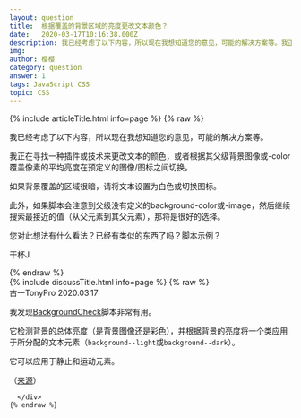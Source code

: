 ```yaml
---
layout: question
title:  根据覆盖的背景区域的亮度更改文本颜色？
date:   2020-03-17T10:16:38.000Z
description: 我已经考虑了以下内容，所以现在我想知道您的意见，可能的解决方案等。我正在寻找一种插件或技术来更改文本的颜色，或者根据其父​​级背景图像或-color覆...
img: 
author: 樱樱
category: question
answer: 1
tags: JavaScript CSS
topic: CSS
---
```

<div class="article-root">
  <div class="article">
    {% include articleTitle.html info=page %}
    {% raw %}
    <div class="article-content"><p><font style="vertical-align: inherit;"><font style="vertical-align: inherit;">我已经考虑了以下内容，所以现在我想知道您的意见，可能的解决方案等。</font></font></p>

<p><font style="vertical-align: inherit;"><font style="vertical-align: inherit;">我正在寻找一种插件或技术来更改文本的颜色，或者根据其父​​级背景图像或-color覆盖像素的平均亮度在预定义的图像/图标之间切换。</font></font></p>

<p><font style="vertical-align: inherit;"><font style="vertical-align: inherit;">如果背景覆盖的区域很暗，请将文本设置为白色或切换图标。 </font></font></p>

<p><font style="vertical-align: inherit;"><font style="vertical-align: inherit;">此外，如果脚本会注意到父级没有定义的background-color或-image，然后继续搜索最接近的值（从父元素到其父元素），那将是很好的选择。</font></font></p>

<p><font style="vertical-align: inherit;"><font style="vertical-align: inherit;">您对此想法有什么看法？</font><font style="vertical-align: inherit;">已经有类似的东西了吗？</font><font style="vertical-align: inherit;">脚本示例？</font></font></p>

<p><font style="vertical-align: inherit;"><font style="vertical-align: inherit;">干杯J.</font></font></p></div>
    {% endraw %}
  </div>

  <div class="discuss-wrapper">
    {% include discussTitle.html info=page %}
    {% raw %}
    <div class="discuss-item">
        <div class="discuss-parent">
          <div class="discuss-meta">
            <span class="discuss-user">古一TonyPro</span>
            <span class="discuss-time">2020.03.17</span>
          </div>
          <div class="discuss-comment"><p><font style="vertical-align: inherit;"><font style="vertical-align: inherit;">我发现</font></font><a href="http://www.kennethcachia.com/background-check/" rel="nofollow"><font style="vertical-align: inherit;"><font style="vertical-align: inherit;">BackgroundCheck</font></font></a><font style="vertical-align: inherit;"><font style="vertical-align: inherit;">脚本非常有用。</font></font></p>

<p><font style="vertical-align: inherit;"><font style="vertical-align: inherit;">它检测背景的总体亮度（是背景图像还是彩色），并</font><font style="vertical-align: inherit;">根据背景的亮度</font><font style="vertical-align: inherit;">将一个类应用于所分配的文本元素（</font></font><code>background--light</code><font style="vertical-align: inherit;"><font style="vertical-align: inherit;">或</font></font><code>background--dark</code><font style="vertical-align: inherit;"><font style="vertical-align: inherit;">）。</font></font></p>

<p><font style="vertical-align: inherit;"><font style="vertical-align: inherit;">它可以应用于静止和运动元素。</font></font></p>

<p><font style="vertical-align: inherit;"><font style="vertical-align: inherit;">（</font></font><a href="http://www.sitepoint.com/4-detect-darklight-background-jquery-plugins/" rel="nofollow"><font style="vertical-align: inherit;"><font style="vertical-align: inherit;">来源</font></font></a><font style="vertical-align: inherit;"><font style="vertical-align: inherit;">）</font></font></p></div>
        </div>
        
      </div>
    {% endraw %}
  </div>
<div>

